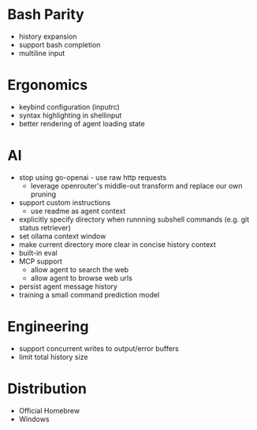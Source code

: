 # Bash Parity

- history expansion
- support bash completion
- multiline input

# Ergonomics

- keybind configuration (inputrc)
- syntax highlighting in shellinput
- better rendering of agent loading state

# AI

- stop using go-openai - use raw http requests
  - leverage openrouter's middle-out transform and replace our own pruning
- support custom instructions
  - use readme as agent context
- explicitly specify directory when runnning subshell commands (e.g. git status retriever)
- set ollama context window
- make current directory more clear in concise history context
- built-in eval
- MCP support
  - allow agent to search the web
  - allow agent to browse web urls
- persist agent message history
- training a small command prediction model

# Engineering

- support concurrent writes to output/error buffers
- limit total history size

# Distribution

- Official Homebrew
- Windows
